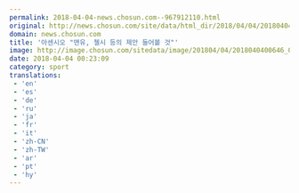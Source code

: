 ```yaml
---
permalink: 2018-04-04-news.chosun.com--967912110.html
original: http://news.chosun.com/site/data/html_dir/2018/04/04/2018040400666.html
domain: news.chosun.com
title: '아센시오 "맨유, 첼시 등의 제안 들어볼 것"'
image: http://image.chosun.com/sitedata/image/201804/04/2018040400646_0.jpg
date: 2018-04-04 00:23:09
category: sport
translations: 
 - 'en'
 - 'es'
 - 'de'
 - 'ru'
 - 'ja'
 - 'fr'
 - 'it'
 - 'zh-CN'
 - 'zh-TW'
 - 'ar'
 - 'pt'
 - 'hy'
---
```


